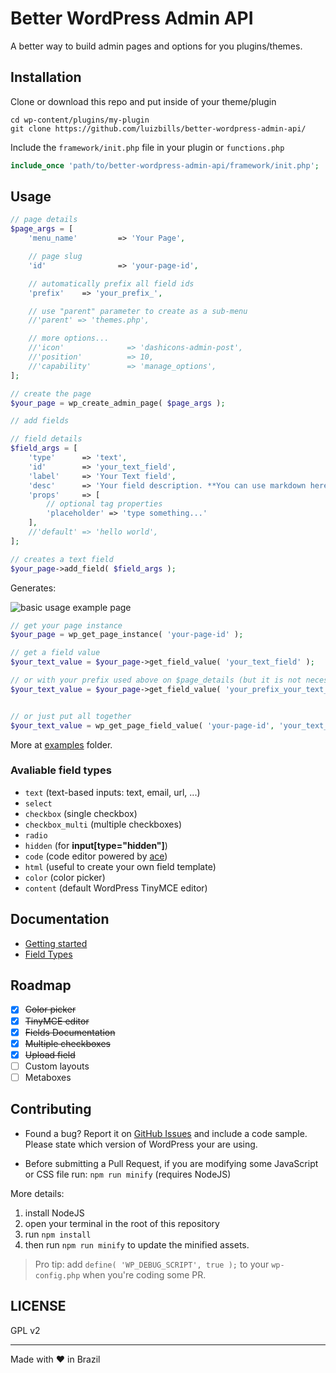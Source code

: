 # Better WordPress Admin API

A better way to build admin pages and options for you plugins/themes.

## Installation

Clone or download this repo and put inside of your theme/plugin
```
cd wp-content/plugins/my-plugin
git clone https://github.com/luizbills/better-wordpress-admin-api/
```

Include the `framework/init.php` file in your plugin or `functions.php`
```php
include_once 'path/to/better-wordpress-admin-api/framework/init.php';
```

## Usage

```php
// page details
$page_args = [
    'menu_name'         => 'Your Page',

    // page slug
    'id'                => 'your-page-id',

    // automatically prefix all field ids
    'prefix'    => 'your_prefix_',

    // use "parent" parameter to create as a sub-menu
    //'parent' => 'themes.php',

    // more options...
    //'icon'              => 'dashicons-admin-post',
    //'position'          => 10,
    //'capability'        => 'manage_options',
];

// create the page
$your_page = wp_create_admin_page( $page_args );

// add fields

// field details
$field_args = [
    'type'      => 'text',
    'id'        => 'your_text_field',
    'label'     => 'Your Text field',
    'desc'      => 'Your field description. **You can use markdown here**.',
    'props'     => [
        // optional tag properties
        'placeholder' => 'type something...'
    ],
    //'default' => 'hello world',
];

// creates a text field
$your_page->add_field( $field_args );
```

Generates:

![basic usage example page](docs/assets/page-usage-example.png)

```php
// get your page instance
$your_page = wp_get_page_instance( 'your-page-id' );

// get a field value
$your_text_value = $your_page->get_field_value( 'your_text_field' );

// or with your prefix used above on $page_details (but it is not necessary)
$your_text_value = $your_page->get_field_value( 'your_prefix_your_text_field' );


// or just put all together
$your_text_value = wp_get_page_field_value( 'your-page-id', 'your_text_field' );
```

More at [examples](/examples) folder.

### Avaliable field types

- `text` (text-based inputs: text, email, url, ...)
- `select`
- `checkbox` (single checkbox)
- `checkbox_multi` (multiple checkboxes)
- `radio`
- `hidden` (for **input[type="hidden"]**)
- `code` (code editor powered by [ace](https://ace.c9.io/))
- `html` (useful to create your own field template)
- `color` (color picker)
- `content` (default WordPress TinyMCE editor)

## Documentation

- [Getting started](docs/getting-started.md)
- [Field Types](docs/field-types.md)

## Roadmap

- [x] ~~Color picker~~
- [x] ~~TinyMCE editor~~
- [x] ~~Fields Documentation~~
- [x] ~~Multiple checkboxes~~
- [x] ~~Upload field~~
- [ ] Custom layouts
- [ ] Metaboxes

## Contributing

- Found a bug? Report it on [GitHub Issues](https://github.com/luizbills/better-wordpress-admin-api/issues) and include a code sample. Please state which version of WordPress your are using.

- Before submitting a Pull Request, if you are modifying some JavaScript or CSS file run: `npm run minify` (requires NodeJS)

More details:
1. install NodeJS
1. open your terminal in the root of this repository
1. run `npm install`
1. then run `npm run minify` to update the minified assets.

> Pro tip: add `define( 'WP_DEBUG_SCRIPT', true );` to your `wp-config.php` when you're coding some PR.

## LICENSE

GPL v2

---

Made with ❤ in Brazil
